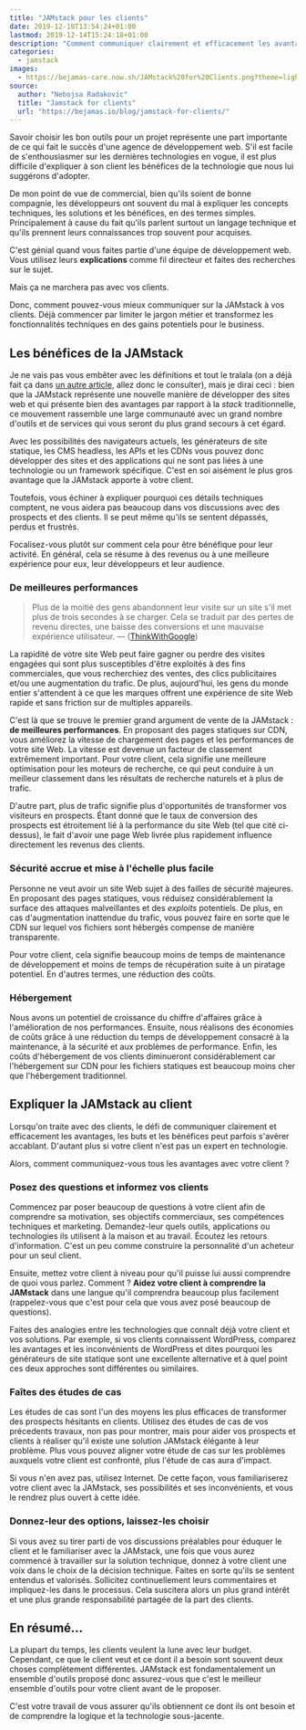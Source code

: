```yaml
---
title: "JAMstack pour les clients"
date: 2019-12-10T13:54:24+01:00
lastmod: 2019-12-14T15:24:18+01:00
description: "Comment communiquer clairement et efficacement les avantages de JAMstack avec vos prospects et vos clients ?"
categories:
  - jamstack
images:
  - https://bejamas-care.now.sh/JAMstack%20for%20Clients.png?theme=light-v1&amp;md=1&amp;fontSize=75px&amp;images=https%3A%2F%2Fassets-bejamas.now.sh%2Fbrand%2Fsvg%2FBejamas_logo_black.svg
source:
  author: "Nebojsa Radakovic"
  title: "Jamstack for clients"
  url: "https://bejamas.io/blog/jamstack-for-clients/"
---
```


Savoir choisir les bon outils pour un projet représente une part importante de ce qui fait le succès d'une agence de développement web. S'il est facile de s'enthousiasmer sur les dernières technologies en vogue, il est plus difficile d'expliquer à son client les bénéfices de la technologie que nous lui suggérons d'adopter.

De mon point de vue de commercial, bien qu'ils soient de bonne compagnie, les développeurs ont souvent du mal à expliquer les concepts techniques, les solutions et les bénéfices, en des termes simples. Principalement à cause du fait qu'ils parlent surtout un langage technique et qu'ils prennent leurs connaissances trop souvent pour acquises.

C'est génial quand vous faites partie d'une équipe de développement web. Vous utilisez leurs **explications** comme fil directeur et faites des recherches sur le sujet.

Mais ça ne marchera pas avec vos clients.

Donc, comment pouvez-vous mieux communiquer sur la JAMstack à vos clients. Déjà commencer par limiter le jargon métier et transformez les fonctionnalités techniques en des gains potentiels pour le business.

## Les bénéfices de la JAMstack

Je ne vais pas vous embêter avec les définitions et tout le tralala (on a déjà fait ça dans [un autre article](https://bejamas.io/blog/jamstack/ "JAMstack : la pierre angulaire du développement web moderne"), allez donc le consulter), mais je dirai ceci : bien que la JAMstack représente une nouvelle manière de développer des sites web et qui présente bien des avantages par rapport à la _stack_ traditionnelle, ce mouvement rassemble une large communauté avec un grand nombre d'outils et de services qui vous seront du plus grand secours à cet égard.

Avec les possibilités des navigateurs actuels, les générateurs de site statique, les CMS headless, les APIs et les CDNs vous pouvez donc développer des sites et des applications qui ne sont pas liées à une technologie ou un framework spécifique. C'est en soi aisément le plus gros avantage que la JAMstack apporte à votre client.

Toutefois, vous échiner à expliquer pourquoi ces détails techniques comptent, ne vous aidera pas beaucoup dans vos discussions avec des prospects et des clients. Il se peut même qu'ils se sentent dépassés, perdus et frustrés.

Focalisez-vous plutôt sur comment cela pour être bénéfique pour leur activité.
En général, cela se résume à des revenus ou à une meilleure expérience pour eux, leur développeurs et leur audience.

### De meilleures performances

> Plus de la moitié des gens abandonnent leur visite sur un site s'il met plus de trois secondes à se charger. Cela se traduit par des pertes de revenu directes, une baisse des conversions et une mauvaise expérience utilisateur. — ([ThinkWithGoogle](https://www.thinkwithgoogle.com/marketing-resources/experience-design/mobile-page-speed-load-time/))

La rapidité de votre site Web peut faire gagner ou perdre des visites engagées qui sont plus susceptibles d'être exploités à des fins commerciales, que vous recherchiez des ventes, des clics publicitaires et/ou une augmentation du trafic. De plus, aujourd'hui, les gens du monde entier s'attendent à ce que les marques offrent une expérience de site Web rapide et sans friction sur de multiples appareils.

C'est là que se trouve le premier grand argument de vente de la JAMstack : **de meilleures performances**. En proposant des pages statiques sur CDN, vous améliorez la vitesse de chargement des pages et les performances de votre site Web. La vitesse est devenue un facteur de classement extrêmement important. Pour votre client, cela signifie une meilleure optimisation pour les moteurs de recherche, ce qui peut conduire à un meilleur classement dans les résultats de recherche naturels et à plus de trafic.

D'autre part, plus de trafic signifie plus d'opportunités de transformer vos visiteurs en prospects. Étant donné que le taux de conversion des prospects est étroitement lié à la performance du site Web (tel que cité ci-dessus), le fait d'avoir une page Web livrée plus rapidement influence directement les revenus des clients.

### Sécurité accrue et mise à l'échelle plus facile

Personne ne veut avoir un site Web sujet à des failles de sécurité majeures. En proposant des pages statiques, vous réduisez considérablement la surface des attaques malveillantes et des _exploits_ potentiels. De plus, en cas d'augmentation inattendue du trafic, vous pouvez faire en sorte que le CDN sur lequel vos fichiers sont hébergés compense de manière transparente.

Pour votre client, cela signifie beaucoup moins de temps de maintenance de développement et moins de temps de récupération suite à un piratage potentiel. En d'autres termes, une réduction des coûts.

### Hébergement

Nous avons un potentiel de croissance du chiffre d'affaires grâce à l'amélioration de nos performances. Ensuite, nous réalisons des économies de coûts grâce à une réduction du temps de développement consacré à la maintenance, à la sécurité et aux problèmes de performance. Enfin, les coûts d'hébergement de vos clients diminueront considérablement car l'hébergement sur CDN pour les fichiers statiques est beaucoup moins cher que l'hébergement traditionnel.

## Expliquer la JAMstack au client

Lorsqu'on traite avec des clients, le défi de communiquer clairement et efficacement les avantages, les buts et les bénéfices peut parfois s'avérer accablant. D'autant plus si votre client n'est pas un expert en technologie.

Alors, comment communiquez-vous tous les avantages avec votre client ?

### Posez des questions et informez vos clients

Commencez par poser beaucoup de questions à votre client afin de comprendre sa motivation, ses objectifs commerciaux, ses compétences techniques et marketing. Demandez-leur quels outils, applications ou technologies ils utilisent à la maison et au travail. Écoutez les retours d'information. C'est un peu comme construire la personnalité d'un acheteur pour un seul client.

Ensuite, mettez votre client à niveau pour qu'il puisse lui aussi comprendre de quoi vous parlez. Comment ? **Aidez votre client à comprendre la JAMstack** dans une langue qu'il comprendra beaucoup plus facilement (rappelez-vous que c'est pour cela que vous avez posé beaucoup de questions).

Faites des analogies entre les technologies que connaît déjà votre client et vos solutions. Par exemple, si vos clients connaissent WordPress, comparez les avantages et les inconvénients de WordPress et dites pourquoi les générateurs de site statique sont une excellente alternative et à quel point ces deux approches sont différentes ou similaires.

### Faîtes des études de cas

Les études de cas sont l'un des moyens les plus efficaces de transformer des prospects hésitants en clients. Utilisez des études de cas de vos précedents travaux, non pas pour montrer, mais pour aider vos prospects et clients à réaliser qu'il existe une solution JAMstack élégante à leur problème. Plus vous pouvez aligner votre étude de cas sur les problèmes auxquels votre client est confronté, plus l'étude de cas aura d'impact.

Si vous n'en avez pas, utilisez Internet. De cette façon, vous familiariserez votre client avec la JAMstack, ses possibilités et ses inconvénients, et vous le rendrez plus ouvert à cette idée.

### Donnez-leur des options, laissez-les choisir

Si vous avez su tirer parti de vos discussions préalables pour éduquer le client et le familiariser avec la JAMstack, une fois que vous aurez commencé à travailler sur la solution technique, donnez à votre client une voix dans le choix de la décision technique. Faites en sorte qu'ils se sentent entendus et valorisés. Sollicitez continuellement leurs commentaires et impliquez-les dans le processus. Cela suscitera alors un plus grand intérêt et une plus grande responsabilité partagée de la part des clients.

## En résumé…

La plupart du temps, les clients veulent la lune avec leur budget. Cependant, ce que le client veut et ce dont il a besoin sont souvent deux choses complètement différentes. JAMstack est fondamentalement un ensemble d'outils proposé donc assurez-vous que c'est le meilleur ensemble d'outils pour votre client avant de le proposer.

C'est votre travail de vous assurer qu'ils obtiennent ce dont ils ont besoin et de comprendre la logique et la technologie sous-jacente.
